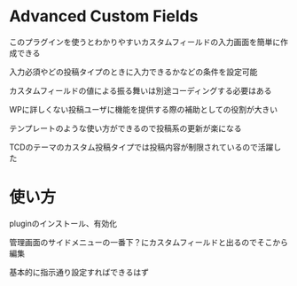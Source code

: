 # Advanced Custom Fields

このプラグインを使うとわかりやすいカスタムフィールドの入力画面を簡単に作成できる

入力必須やどの投稿タイプのときに入力できるかなどの条件を設定可能

カスタムフィールドの値による振る舞いは別途コーディングする必要はある

WPに詳しくない投稿ユーザに機能を提供する際の補助としての役割が大きい

テンプレートのような使い方ができるので投稿系の更新が楽になる

TCDのテーマのカスタム投稿タイプでは投稿内容が制限されているので活躍した

# 使い方

pluginのインストール、有効化

管理画面のサイドメニューの一番下？にカスタムフィールドと出るのでそこから編集

基本的に指示通り設定すればできるはず
